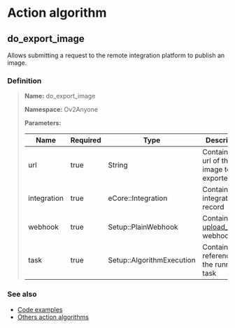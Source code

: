 # Action algorithm

## do_export_image

Allows submitting a request to the remote integration platform to publish an image.
    
### Definition

> **Name:** do_export_image
> 
> **Namespace:** Ov2Anyone
>
> **Parameters:**
> 
> | Name | Required | Type | Description |
> | ---- | -------- | ---- | ----------- |
> | url | true | String | Contains the url of the image to be exported |
> | integration | true | eCore::Integration | Contains integration record |
> | webhook | true | Setup::PlainWebhook | Contains the [upload_image](../webhooks/overview?id=upload_image) webhook |
> | task | true | Setup::AlgorithmExecution | Contains a reference to the running task |

### See also
* [Code examples](https://cenit.io/algorithm?f[name][40703][o]=is&f[name][40703][v]=do_export_image&f[namespace][40840][o]=starts_with&f[namespace][40840][v]=Ov2)
* [Others action algorithms](overview?id=do_export_image)